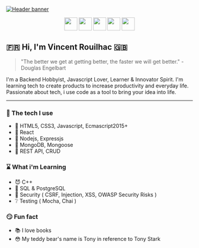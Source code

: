 [![Header banner](https://github.com/Vincent-Projects/Vincent-Projects/assets/banners/banner_vincent.png)](https://www.vincentrouilhac.com)

<p align="center">
    <a href="https://twitter.com/Crys_Dev"><img height="35" src="https://github.com/Vincent-Projects/Vincent-Projects/assets/icons/twitter-brands.svg" /></a>
    <a href="https://www.linkedin.com/in/vincent-rouilhac-380b501b9"><img height="35" src="https://github.com/Vincent-Projects/Vincent-Projects/assets/icons/linkedin-in-brands.svg" /></a>
    <a href="https://www.vincentrouilhac.com"><img height="35" src="https://github.com/Vincent-Projects/Vincent-Projects/assets/icons/globe-solid.svg" /></a>
    <a href="https://www.instagram.com/vincent.backend"><img height="35" src="https://github.com/Vincent-Projects/Vincent-Projects/assets/icons/instagram-brands.svg" /></a>
    <a href="https://codepen.io/crysyrood"><img height="35" src="https://github.com/Vincent-Projects/Vincent-Projects/assets/icons/codepen-brands.svg" /></a>
</p>

## :fr: Hi, I'm Vincent Rouilhac :uk:

> "The better we get at getting better, the faster we will get better." - Douglas Engelbart

I'm a Backend Hobbyist, Javascript Lover, Learner & Innovator Spirit. I'm learning tech to create products to increase productivity and everyday life. Passionate about tech, i use code as a tool to bring your idea into life.

---

### :muscle: The tech I use

-   :green_heart: HTML5, CSS3, Javascript, Ecmascript2015+
-   :yellow_heart: React
-   :purple_heart: Nodejs, Expressjs
-   :blue_heart: MongoDB, Mongoose
-   :star2: REST API, CRUD

### :hourglass: What i'm Learning

-   :smiling_imp: C++
-   :speech_balloon: SQL & PostgreSQL
-   :closed_lock_with_key: Security ( CSRF, Injection, XSS, OWASP Security Risks )
-   :grey_question: Testing ( Mocha, Chai )

### :smirk: Fun fact

-   :books: I love books
-   :flushed: My teddy bear's name is Tony in reference to Tony Stark
